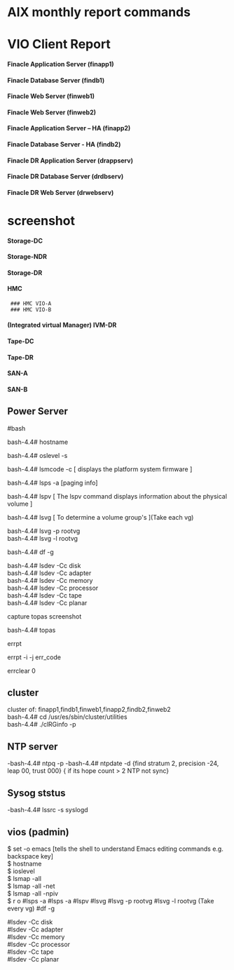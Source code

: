 # AIX monthly report commands
# VIO Client Report
#### Finacle Application Server (finapp1)
#### Finacle Database Server (findb1)
#### Finacle Web Server (finweb1)
#### Finacle Web Server (finweb2)
#### Finacle Application Server – HA (finapp2)
#### Finacle Database Server - HA (findb2)
#### Finacle DR Application Server (drappserv)
#### Finacle DR Database Server (drdbserv)
#### Finacle DR Web Server (drwebserv)

# screenshot
#### Storage-DC
#### Storage-NDR
#### Storage-DR
#### HMC
     ### HMC VIO-A
     ### HMC VIO-B
#### (Integrated virtual Manager) IVM-DR
#### Tape-DC
#### Tape-DR
#### SAN-A
#### SAN-B


## Power Server
#bash
<p>bash-4.4# hostname </p>
<p>bash-4.4# oslevel -s </p>
<p>bash-4.4# lsmcode -c [ displays the platform system firmware ] </p>
<p>bash-4.4# lsps -a [paging info]</p>
<p>bash-4.4# lspv [ The lspv command displays information about the physical volume ]</p>
<p>bash-4.4# lsvg [  To determine a volume group's ](Take each vg)</p>
     bash-4.4# lsvg -p rootvg <br>
     bash-4.4# lsvg -l rootvg<br>
<p>bash-4.4# df -g</p>
<p>
bash-4.4# lsdev -Cc disk<br>
bash-4.4# lsdev -Cc adapter<br>
bash-4.4# lsdev -Cc memory<br>
bash-4.4# lsdev -Cc processor<br>
bash-4.4# lsdev -Cc tape<br>
bash-4.4# lsdev -Cc planar<br>
</p>
capture topas screenshot
<p>bash-4.4# topas </P>
<p>errpt</p>
<p>errpt -i -j err_code </p>
<p>errclear 0</p>

## cluster
cluster of: finapp1,findb1,finweb1,finapp2,findb2,finweb2  
bash-4.4# cd /usr/es/sbin/cluster/utilities<br>
bash-4.4# ./clRGinfo -p
## NTP server 
-bash-4.4# ntpq -p
-bash-4.4# ntpdate -d <ip>
{find stratum 2, precision -24, leap 00, trust 000} { if its hope count > 2 NTP not sync}
## Sysog ststus
-bash-4.4# lssrc -s syslogd 
## vios (padmin)
$ set -o emacs [tells the shell to understand Emacs editing commands e.g. backspace key]<br>
$ hostname<br> 
$ ioslevel<br>
$ lsmap -all<br>
$ lsmap -all -net<br>
$ lsmap -all -npiv<br>
$ r o
#lsps -a
#lsps -a
#lspv 
#lsvg
#lsvg -p rootvg
#lsvg -l rootvg (Take every vg)
#df -g
<p>
#lsdev -Cc disk<br>
#lsdev -Cc adapter<br>
#lsdev -Cc memory<br>
#lsdev -Cc processor<br>
#lsdev -Cc tape<br>
#lsdev -Cc planar<br>
</p>




